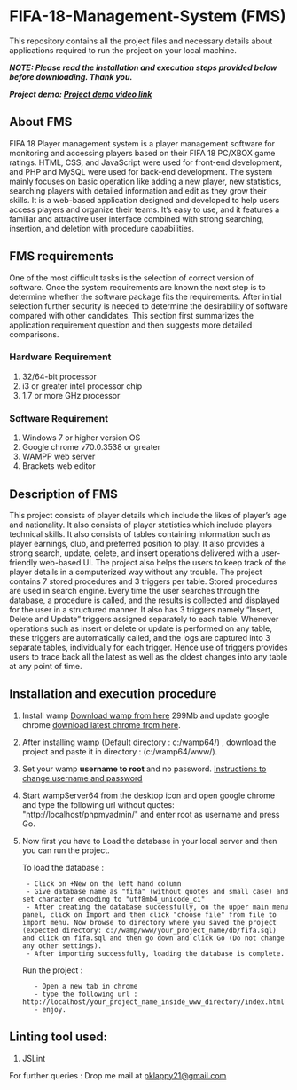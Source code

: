  # FIFA-18-Management-System (FMS)

This repository contains all the project files and necessary details about applications required to run the project on your local machine.

***NOTE: Please read the installation and execution steps provided below before downloading. Thank you.***

***Project demo: [Project demo video link](https://drive.google.com/open?id=1dcTCe_G5rUe6ibVh3Yd_pe3PIPPDiJ1c)***

## About FMS

FIFA 18 Player management system is a player management software for monitoring and accessing players based on their FIFA 18 PC/XBOX game ratings. HTML, CSS, and JavaScript were used for front-end development, and PHP and MySQL were used for back-end development. The system mainly focuses on basic operation like adding a new player, new statistics, searching players with detailed information and edit as they grow their skills. It is a web-based application designed and developed to help users access players and organize their teams. It’s easy to use, and it features a familiar and attractive user interface combined with strong searching, insertion, and deletion with procedure capabilities.

## FMS requirements

One of the most difficult tasks is the selection of correct version of software. Once the system requirements are known the next step is to determine whether the software package fits the requirements. After initial selection further security is needed to determine the desirability of software compared with other candidates. This section first summarizes the application requirement question and then suggests more detailed comparisons.

### Hardware Requirement

1.	32/64-bit processor
2.	i3 or greater intel processor chip
3.	1.7 or more GHz processor

### Software Requirement
1.	Windows 7 or higher version OS
2.	Google chrome v70.0.3538 or greater
3.	WAMPP web server
4.	Brackets web editor

## Description of FMS

This project consists of player details which include the likes of player’s age and nationality. It also consists of player statistics which include players technical skills. It also consists of tables containing information such as player earnings, club, and preferred position to play. It also provides a strong search, update, delete, and insert operations delivered with a user-friendly web-based UI. The project also helps the users to keep track of the player details in a computerized way without any trouble. The project contains 7 stored procedures and 3 triggers per table. Stored procedures are used in search engine. Every time the user searches through the database, a procedure is called, and the results is collected and displayed for the user in a structured manner. It also has 3 triggers namely “Insert, Delete and Update” triggers assigned separately to each table. Whenever operations such as insert or delete or update is performed on any table, these triggers are automatically called, and the logs are captured into 3 separate tables, individually for each trigger. Hence use of triggers provides users to trace back all the latest as well as the oldest changes into any table at any point of time.

## Installation and execution procedure

1. Install wamp [Download wamp from here](https://sourceforge.net/projects/wampserver/files/latest/download) 299Mb and update google chrome [download latest chrome from here](https://www.google.com/chrome/).
2. After installing wamp (Default directory : c:/wamp64/) , download the project and paste it in directory : (c:/wamp64/www/).
3. Set your wamp **username to root** and no password. [Instructions to change username and password](https://hsnyc.co/how-to-set-the-mysql-root-password-in-localhost-using-wamp/)
4. Start wampServer64 from the desktop icon and open google chrome and type the following url without quotes: "http://localhost/phpmyadmin/" and enter root as username and press Go.
5. Now first you have to Load the database in your local server and then you can run the project. 
     
     To load the database :
        
        - Click on +New on the left hand column
        - Give database name as "fifa" (without quotes and small case) and set character encoding to "utf8mb4_unicode_ci"
        - After creating the database successfully, on the upper main menu panel, click on Import and then click "choose file" from file to import menu. Now browse to directory where you saved the project (expected directory: c://wamp/www/your_project_name/db/fifa.sql) and click on fifa.sql and then go down and click Go (Do not change any other settings).
        - After importing successfully, loading the database is complete.
      
     Run the project :
      
          - Open a new tab in chrome
          - type the following url : http://localhost/your_project_name_inside_www_directory/index.html
          - enjoy.
 
## Linting tool used:
1. JSLint 

For further queries : Drop me mail at pklappy21@gmail.com
